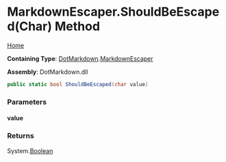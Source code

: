 # MarkdownEscaper\.ShouldBeEscaped\(Char\) Method

[Home](../../../README.md)

**Containing Type**: [DotMarkdown](../../README.md)\.[MarkdownEscaper](../README.md)

**Assembly**: DotMarkdown\.dll

```csharp
public static bool ShouldBeEscaped(char value)
```

### Parameters

#### value

### Returns

System\.[Boolean](https://docs.microsoft.com/en-us/dotnet/api/system.boolean)

